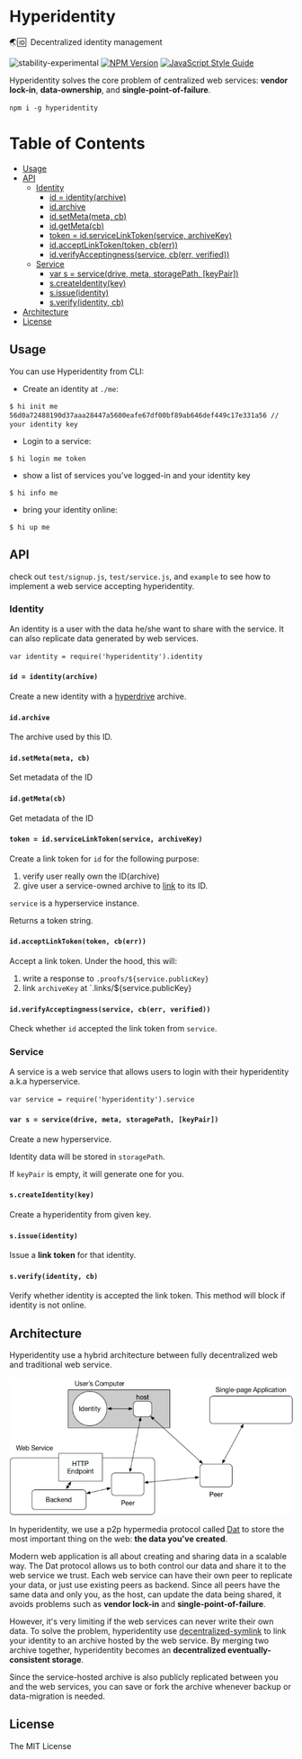 # Hyperidentity

🌏🆔  Decentralized identity management

![stability-experimental](https://img.shields.io/badge/stability-experimental-orange.svg?style=flat-square)
[![NPM Version](https://img.shields.io/npm/v/hyperidentity.svg)](https://www.npmjs.com/package/hyperidentity)
[![JavaScript Style Guide](https://img.shields.io/badge/code%20style-standard-brightgreen.svg)](http://standardjs.com/)

Hyperidentity solves the core problem of centralized web services: **vendor lock-in**, **data-ownership**, and **single-point-of-failure**.

`npm i -g hyperidentity`


# Table of Contents

  * [Usage](#usage)
  * [API](#api)
     * [Identity](#identity)
        * [id = identity(archive)](#id--identityarchive)
        * [id.archive](#idarchive)
        * [id.setMeta(meta, cb)](#idsetmetameta-cb)
        * [id.getMeta(cb)](#idgetmetacb)
        * [token = id.serviceLinkToken(service, archiveKey)](#token--idservicelinktokenservice-archivekey)
        * [id.acceptLinkToken(token, cb(err))](#idacceptlinktokentoken-cberr)
        * [id.verifyAcceptingness(service, cb(err, verified))](#idverifyacceptingnessservice-cberr-verified)
     * [Service](#service)
        * [var s = service(drive, meta, storagePath, [keyPair])](#var-s--servicedrive-meta-storagepath-keypair)
        * [s.createIdentity(key)](#screateidentitykey)
        * [s.issue(identity)](#sissueidentity)
        * [s.verify(identity, cb)](#sverifyidentity-cb)
  * [Architecture](#architecture)
  * [License](#license)


## Usage

You can use Hyperidentity from CLI:

* Create an identity at `./me`:

```
$ hi init me
56d0a72488190d37aaa28447a5600eafe67df00bf89ab646def449c17e331a56 // your identity key
```

* Login to a service:

```
$ hi login me token
```

* show a list of services you've logged-in and your identity key

```
$ hi info me
```

* bring your identity online:

```
$ hi up me
```


## API

check out `test/signup.js`, `test/service.js`, and `example` to see how to implement a web service accepting hyperidentity.

### Identity

An identity is a user with the data he/she want to share with the service. It can also replicate data generated by web services.

`var identity = require('hyperidentity').identity`

#### `id = identity(archive)`

Create a new identity with a [hyperdrive](https://github.com/mafintosh/hyperdrive) archive.

#### `id.archive`

The archive used by this ID.

#### `id.setMeta(meta, cb)`

Set metadata of the ID

#### `id.getMeta(cb)`

Get metadata of the ID

#### `token = id.serviceLinkToken(service, archiveKey)`

Create a link token for `id` for the following purpose:

1. verify user really own the ID(archive)
2. give user a service-owned archive to [link](https://github.com/poga/hyperdrive-ln) to its ID.

`service` is a hyperservice instance.

Returns a token string.

#### `id.acceptLinkToken(token, cb(err))`

Accept a link token. Under the hood, this will:

1. write a response to `.proofs/${service.publicKey}`
2. link `archiveKey` at `.links/${service.publicKey}

#### `id.verifyAcceptingness(service, cb(err, verified))`

Check whether `id` accepted the link token from `service`.

### Service

A service is a web service that allows users to login with their hyperidentity a.k.a hyperservice.

`var service = require('hyperidentity').service`

#### `var s = service(drive, meta, storagePath, [keyPair])`

Create a new hyperservice.

Identity data will be stored in `storagePath`.

If `keyPair` is empty, it will generate one for you.

#### `s.createIdentity(key)`

Create a hyperidentity from given key.

#### `s.issue(identity)`

Issue a **link token** for that identity.

#### `s.verify(identity, cb)`

Verify whether identity is accepted the link token. This method will block if identity is not online.


## Architecture

Hyperidentity use a hybrid architecture between fully decentralized web and traditional web service.

![architecture](architecture.png)

In hyperidentity, we use a p2p hypermedia protocol called [Dat](https://www.datprotocol.com/) to store the most important thing on the web: **the data you've created**.

Modern web application is all about creating and sharing data in a scalable way. The Dat protocol allows us to both control our data and share it to the web service we trust. Each web service can have their own peer to replicate your data, or just use existing peers as backend. Since all peers have the same data and only you, as the host, can update the data being shared, it avoids problems such as **vendor lock-in** and **single-point-of-failure**.

However, it's very limiting if the web services can never write their own data. To solve the problem, hyperidentity use [decentralized-symlink](https://github.com/poga/hyperdrive-ln) to link your identity to an archive hosted by the web service. By merging two archive together, hyperidentity becomes an **decentralized eventually-consistent storage**.

Since the service-hosted archive is also publicly replicated between you and the web services, you can save or fork the archive whenever backup or data-migration is needed.


## License

The MIT License
